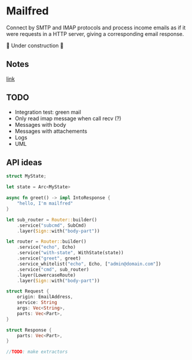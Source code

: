# Mailfred

Connect by SMTP and IMAP protocols and process income emails as if it were requests in a HTTP server,
giving a corresponding email response.

:construction: Under construction :construction:

## Notes
[link](https://support.google.com/accounts/answer/185833)

## TODO
- Integration test: green mail
- Only read imap message when call recv (?)
- Messages with body
- Messages with attachements
- Logs
- UML

## API ideas
```rust
struct MyState;

let state = Arc<MyState>

async fn greet() -> impl IntoResponse {
    "hello, I'm mailfred"
}

let sub_router = Router::builder()
    .service("subcmd", SubCmd)
    .layer(Sign::with("body-part"))

let router = Router::builder()
    .service("echo", Echo)
    .service("with-state", WithState(state))
    .service("greet", greet)
    .service_whitelist("echo", Echo, ["admin@domain.com"])
    .service("cmd", sub_router)
    .layer(LowercaseRoute)
    .layer(Sign::with("body-part"))

struct Request {
    origin: EmailAddress,
    service: String
    args: Vec<String>,
    parts: Vec<Part>,
}

struct Response {
    parts: Vec<Part>,
}

//TODO: make extractors
```
